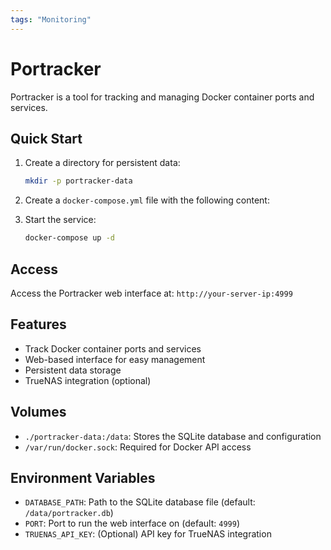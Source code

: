 ```yaml
---
tags: "Monitoring"
---
```


# Portracker

Portracker is a tool for tracking and managing Docker container ports and services.

## Quick Start

1. Create a directory for persistent data:
   ```bash
   mkdir -p portracker-data
   ```

2. Create a `docker-compose.yml` file with the following content:


3. Start the service:
   ```bash
   docker-compose up -d
   ```

## Access

Access the Portracker web interface at: `http://your-server-ip:4999`

## Features

- Track Docker container ports and services
- Web-based interface for easy management
- Persistent data storage
- TrueNAS integration (optional)

## Volumes

- `./portracker-data:/data`: Stores the SQLite database and configuration
- `/var/run/docker.sock`: Required for Docker API access

## Environment Variables

- `DATABASE_PATH`: Path to the SQLite database file (default: `/data/portracker.db`)
- `PORT`: Port to run the web interface on (default: `4999`)
- `TRUENAS_API_KEY`: (Optional) API key for TrueNAS integration
